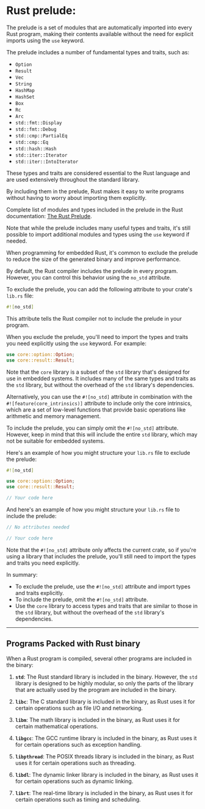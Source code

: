 # Rust prelude:

The prelude is a set of modules that are automatically imported into every Rust program, making their
contents available without the need for explicit imports using the `use` keyword.


The prelude includes a number of fundamental types and traits, such as:

* `Option`
* `Result`
* `Vec`
* `String`
* `HashMap`
* `HashSet`
* `Box`
* `Rc`
* `Arc`
* `std::fmt::Display`
* `std::fmt::Debug`
* `std::cmp::PartialEq`
* `std::cmp::Eq`
* `std::hash::Hash`
* `std::iter::Iterator`
* `std::iter::IntoIterator`

These types and traits are considered essential to the Rust language and are used extensively throughout
the standard library.

By including them in the prelude, Rust makes it easy to write programs without having to worry about
importing them explicitly.

Complete list of modules and types included in the prelude in the Rust documentation:
[The Rust Prelude](https://doc.rust-lang.org/std/prelude/index.html).

Note that while the prelude includes many useful types and traits, it's still possible to import
additional modules and types using the `use` keyword if needed.

When programming for embedded Rust, it's common to exclude the prelude to reduce the size of the generated
binary and improve performance.

By default, the Rust compiler includes the prelude in every program.
However, you can control this behavior using the `no_std` attribute.

To exclude the prelude, you can add the following attribute to your crate's `lib.rs` file:
```rust
#![no_std]
```
This attribute tells the Rust compiler not to include the prelude in your program.

When you exclude the prelude, you'll need to import the types and traits you need explicitly using the
`use` keyword. For example:


```rust
use core::option::Option;
use core::result::Result;
```
Note that the `core` library is a subset of the `std` library that's designed for use in embedded systems.
It includes many of the same types and traits as the `std` library, but without the overhead of the `std`
library's dependencies.

Alternatively, you can use the `#![no_std]` attribute in combination with the
`#![feature(core_intrinsics)]` attribute to include only the core intrinsics, which are a set of
low-level functions that provide basic operations like arithmetic and memory management.

To include the prelude, you can simply omit the `#![no_std]` attribute.
However, keep in mind that this will include the entire `std` library, which may not be suitable for
embedded systems.

Here's an example of how you might structure your `lib.rs` file to exclude the prelude:
```rust
#![no_std]

use core::option::Option;
use core::result::Result;

// Your code here
```
And here's an example of how you might structure your `lib.rs` file to include the prelude:
```rust
// No attributes needed

// Your code here
```
Note that the `#![no_std]` attribute only affects the current crate, so if you're using a library that
includes the prelude, you'll still need to import the types and traits you need explicitly.

In summary:

* To exclude the prelude, use the `#![no_std]` attribute and import types and traits explicitly.
* To include the prelude, omit the `#![no_std]` attribute.
* Use the `core` library to access types and traits that are similar to those in the `std` library, but
  without the overhead of the `std` library's dependencies.

---
**Programs Packed with Rust binary**
---

When a Rust program is compiled, several other programs are included in the binary:

1.  **`std`**: 
    The Rust standard library is included in the binary. 
    However, the `std` library is designed to be highly modular, so only the parts of the library that 
    are actually used by the program are included in the binary.

2.  **`libc`**: 
    The C standard library is included in the binary, as Rust uses it for certain operations such as file 
    I/O and networking.

3.  **`libm`**: 
    The math library is included in the binary, as Rust uses it for certain mathematical operations.

4.  **`libgcc`**: 
    The GCC runtime library is included in the binary, as Rust uses it for certain operations such as 
    exception handling.

5.  **`libpthread`**: 
    The POSIX threads library is included in the binary, as Rust uses it for certain operations such as 
    threading.

6.  **`libdl`**: 
    The dynamic linker library is included in the binary, as Rust uses it for certain operations such as 
    dynamic linking.

7.  **`librt`**: The real-time library is included in the binary, as Rust uses it for certain operations 
    such as timing and scheduling.


